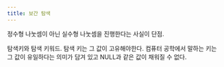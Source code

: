 ```yaml
---
title: 보간 탐색
---
```


정수형 나눗셈이 아닌 실수형 나눗셈을 진행한다는 사실이 단점. 

탐색키와 탐색 키워드. 탐색 키는 그 값이 고유해야한다. 컴퓨터 공학에서 말하는 키는 그 값이 유일하다는 의미가 담겨 있고 NULL과 같은 값이 채워질 수 없다. 